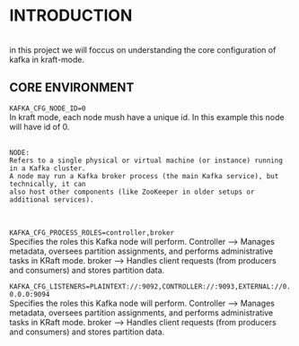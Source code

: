 # INTRODUCTION
<br/>
in this project we will foccus on understanding the core configuration of kafka in kraft-mode. 

## CORE ENVIRONMENT

`KAFKA_CFG_NODE_ID=0` <br/>
In kraft mode, each node mush have a unique id. In this example this node will have id of 0.
<br/>
<br/>
```
NODE:
Refers to a single physical or virtual machine (or instance) running in a Kafka cluster.
A node may run a Kafka broker process (the main Kafka service), but technically, it can 
also host other components (like ZooKeeper in older setups or additional services).
```
<br/>

`KAFKA_CFG_PROCESS_ROLES=controller,broker` <br/>
Specifies the roles this Kafka node will perform. Controller --> Manages metadata, oversees partition assignments, and performs administrative tasks in KRaft mode. broker --> Handles client requests (from producers and consumers) and stores partition data.
<br/>

`KAFKA_CFG_LISTENERS=PLAINTEXT://:9092,CONTROLLER://:9093,EXTERNAL://0.0.0.0:9094` <br/>
Specifies the roles this Kafka node will perform. Controller --> Manages metadata, oversees partition assignments, and performs administrative tasks in KRaft mode. broker --> Handles client requests (from producers and consumers) and stores partition data.
<br/>

